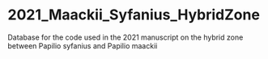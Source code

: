 # 2021_Maackii_Syfanius_HybridZone
Database for the code used in the 2021 manuscript on the hybrid zone between Papilio syfanius and Papilio maackii
